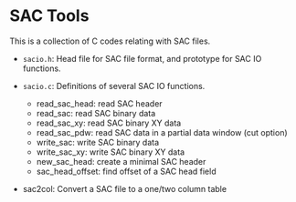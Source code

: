 SAC Tools
=========

This is a collection of C codes relating with SAC files.

- `sacio.h`: Head file for SAC file format, and prototype for SAC IO functions.
- `sacio.c`: Definitions of several SAC IO functions.
  - read_sac_head: read SAC header
  - read_sac: read SAC binary data
  - read_sac_xy: read SAC binary XY data
  - read_sac_pdw: read SAC data in a partial data window (cut option)
  - write_sac: write SAC binary data
  - write_sac_xy: write SAC binary XY data
  - new_sac_head: create a minimal SAC header
  - sac_head_offset: find offset of a SAC head field

- sac2col: Convert a SAC file to a one/two column table

